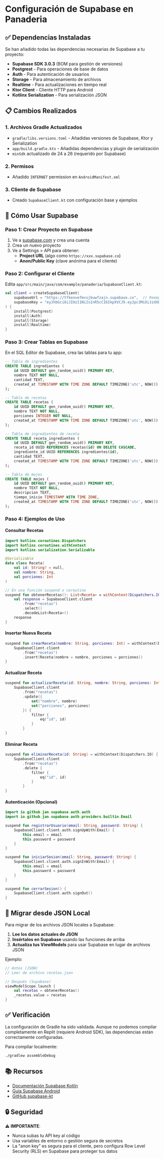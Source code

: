 # Configuración de Supabase en Panaderia

## ✅ Dependencias Instaladas

Se han añadido todas las dependencias necesarias de Supabase a tu proyecto:

- **Supabase SDK 3.0.3** (BOM para gestión de versiones)
- **Postgrest** - Para operaciones de base de datos
- **Auth** - Para autenticación de usuarios
- **Storage** - Para almacenamiento de archivos
- **Realtime** - Para actualizaciones en tiempo real
- **Ktor Client** - Cliente HTTP para Android
- **Kotlinx Serialization** - Para serialización JSON

## 📋 Cambios Realizados

### 1. Archivos Gradle Actualizados
- `gradle/libs.versions.toml` - Añadidas versiones de Supabase, Ktor y Serialization
- `app/build.gradle.kts` - Añadidas dependencias y plugin de serialización
- `minSdk` actualizado de 24 a 26 (requerido por Supabase)

### 2. Permisos
- Añadido `INTERNET` permission en `AndroidManifest.xml`

### 3. Cliente de Supabase
- Creado `SupabaseClient.kt` con configuración base y ejemplos

## 🚀 Cómo Usar Supabase

### Paso 1: Crear Proyecto en Supabase
1. Ve a [supabase.com](https://supabase.com) y crea una cuenta
2. Crea un nuevo proyecto
3. Ve a Settings > API para obtener:
   - **Project URL** (algo como `https://xxx.supabase.co`)
   - **Anon/Public Key** (clave anónima para el cliente)

### Paso 2: Configurar el Cliente
Edita `app/src/main/java/com/example/panaderia/SupabaseClient.kt`:

```kotlin
val client = createSupabaseClient(
    supabaseUrl = "https://tfkenvefmvsjbuwfzajn.supabase.co",  // Reemplaza aquí
    supabaseKey = "eyJhbGciOiJIUzI1NiIsInR5cCI6IkpXVCJ9.eyJpc3MiOiJzdXBhYmFzZSIsInJlZiI6InRma2VudmVmbXZzamJ1d2Z6YWpuIiwicm9sZSI6ImFub24iLCJpYXQiOjE3NjA1MjE2NzQsImV4cCI6MjA3NjA5NzY3NH0.qW4NxW6XYFao44JFTkp-4DbeWHmm3TG8jRj6iw0RrPI"  // Reemplaza aquí
) {
    install(Postgrest)
    install(Auth)
    install(Storage)
    install(Realtime)
}
```

### Paso 3: Crear Tablas en Supabase

En el SQL Editor de Supabase, crea las tablas para tu app:

```sql
-- Tabla de ingredientes
CREATE TABLE ingredientes (
    id UUID DEFAULT gen_random_uuid() PRIMARY KEY,
    nombre TEXT NOT NULL,
    cantidad TEXT,
    created_at TIMESTAMP WITH TIME ZONE DEFAULT TIMEZONE('utc', NOW())
);

-- Tabla de recetas
CREATE TABLE recetas (
    id UUID DEFAULT gen_random_uuid() PRIMARY KEY,
    nombre TEXT NOT NULL,
    porciones INTEGER NOT NULL,
    created_at TIMESTAMP WITH TIME ZONE DEFAULT TIMEZONE('utc', NOW())
);

-- Tabla de ingredientes de receta
CREATE TABLE receta_ingredientes (
    id UUID DEFAULT gen_random_uuid() PRIMARY KEY,
    receta_id UUID REFERENCES recetas(id) ON DELETE CASCADE,
    ingrediente_id UUID REFERENCES ingredientes(id),
    cantidad TEXT,
    created_at TIMESTAMP WITH TIME ZONE DEFAULT TIMEZONE('utc', NOW())
);

-- Tabla de mojes
CREATE TABLE mojes (
    id UUID DEFAULT gen_random_uuid() PRIMARY KEY,
    nombre TEXT NOT NULL,
    descripcion TEXT,
    tiempo_inicio TIMESTAMP WITH TIME ZONE,
    created_at TIMESTAMP WITH TIME ZONE DEFAULT TIMEZONE('utc', NOW())
);
```

### Paso 4: Ejemplos de Uso

#### Consultar Recetas
```kotlin
import kotlinx.coroutines.Dispatchers
import kotlinx.coroutines.withContext
import kotlinx.serialization.Serializable

@Serializable
data class Receta(
    val id: String? = null,
    val nombre: String,
    val porciones: Int
)

// En una función suspend o coroutine
suspend fun obtenerRecetas(): List<Receta> = withContext(Dispatchers.IO) {
    val response = SupabaseClient.client
        .from("recetas")
        .select()
        .decodeList<Receta>()
    response
}
```

#### Insertar Nueva Receta
```kotlin
suspend fun crearReceta(nombre: String, porciones: Int) = withContext(Dispatchers.IO) {
    SupabaseClient.client
        .from("recetas")
        .insert(Receta(nombre = nombre, porciones = porciones))
}
```

#### Actualizar Receta
```kotlin
suspend fun actualizarReceta(id: String, nombre: String, porciones: Int) = withContext(Dispatchers.IO) {
    SupabaseClient.client
        .from("recetas")
        .update({
            set("nombre", nombre)
            set("porciones", porciones)
        }) {
            filter {
                eq("id", id)
            }
        }
}
```

#### Eliminar Receta
```kotlin
suspend fun eliminarReceta(id: String) = withContext(Dispatchers.IO) {
    SupabaseClient.client
        .from("recetas")
        .delete {
            filter {
                eq("id", id)
            }
        }
}
```

#### Autenticación (Opcional)
```kotlin
import io.github.jan.supabase.auth.auth
import io.github.jan.supabase.auth.providers.builtin.Email

suspend fun registrarUsuario(email: String, password: String) {
    SupabaseClient.client.auth.signUpWith(Email) {
        this.email = email
        this.password = password
    }
}

suspend fun iniciarSesion(email: String, password: String) {
    SupabaseClient.client.auth.signInWith(Email) {
        this.email = email
        this.password = password
    }
}

suspend fun cerrarSesion() {
    SupabaseClient.client.auth.signOut()
}
```

## 📝 Migrar desde JSON Local

Para migrar de los archivos JSON locales a Supabase:

1. **Lee los datos actuales de JSON**
2. **Insértalos en Supabase** usando las funciones de arriba
3. **Actualiza tus ViewModels** para usar Supabase en lugar de archivos JSON

Ejemplo:
```kotlin
// Antes (JSON)
// Leer de archivo recetas.json

// Después (Supabase)
viewModelScope.launch {
    val recetas = obtenerRecetas()
    _recetas.value = recetas
}
```

## ✅ Verificación

La configuración de Gradle ha sido validada. Aunque no podemos compilar completamente en Replit (requiere Android SDK), las dependencias están correctamente configuradas.

Para compilar localmente:
```bash
./gradlew assembleDebug
```

## 📚 Recursos

- [Documentación Supabase Kotlin](https://supabase.com/docs/reference/kotlin/introduction)
- [Guía Supabase Android](https://supabase.com/docs/guides/getting-started/quickstarts/kotlin)
- [GitHub supabase-kt](https://github.com/supabase-community/supabase-kt)

## 🔒 Seguridad

⚠️ **IMPORTANTE**: 
- Nunca subas tu API key al código
- Usa variables de entorno o gestión segura de secretos
- La "anon key" es segura para el cliente, pero configura Row Level Security (RLS) en Supabase para proteger tus datos
